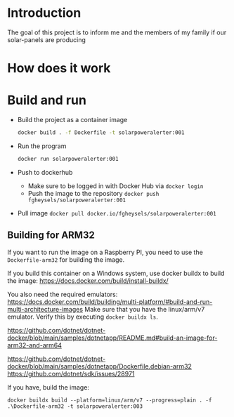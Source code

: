 # Introduction

The goal of this project is to inform me and the members of my family if our solar-panels are producing 

# How does it work

# Build and run

- Build the project as a container image

  ```bash
  docker build . -f Dockerfile -t solarpoweralerter:001
  ```

- Run the program

  ```bash
  docker run solarpoweralerter:001
  ```

- Push to dockerhub
  - Make sure to be logged in with Docker Hub via `docker login`
  - Push the image to the repository `docker push fgheysels/solarpoweralerter:001`

- Pull image `docker pull docker.io/fgheysels/solarpoweralerter:001`

## Building for ARM32

If you want to run the image on a Raspberry PI, you need to use the `Dockerfile-arm32` for building the image.

If you build this container on a Windows system, use docker buildx to build the image: https://docs.docker.com/build/install-buildx/

You also need the required emulators: https://docs.docker.com/build/building/multi-platform/#build-and-run-multi-architecture-images
Make sure that you have the linux/arm/v7 emulator.  Verify this by executing `docker buildx ls`.

https://github.com/dotnet/dotnet-docker/blob/main/samples/dotnetapp/README.md#build-an-image-for-arm32-and-arm64


https://github.com/dotnet/dotnet-docker/blob/main/samples/dotnetapp/Dockerfile.debian-arm32
https://github.com/dotnet/sdk/issues/28971

If you have, build the image:

```
docker buildx build --platform=linux/arm/v7 --progress=plain . -f .\Dockerfile-arm32 -t solarpoweralerter:003
```